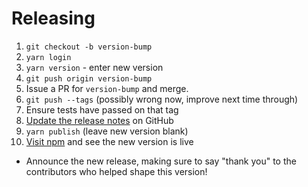 # Releasing

1. `git checkout -b version-bump`
1. `yarn login`
1. `yarn version` - enter new version
1. `git push origin version-bump`
1. Issue a PR for `version-bump` and merge.
1. `git push --tags` (possibly wrong now, improve next time through)
1. Ensure tests have passed on that tag
1. [Update the release notes](https://github.com/percy/percy-puppeteer/releases) on GitHub
1. `yarn publish` (leave new version blank)
1. [Visit npm](https://www.npmjs.com/package/@percy/puppeteer) and see the new version is live

* Announce the new release,
   making sure to say "thank you" to the contributors
   who helped shape this version!

